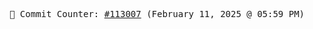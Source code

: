 <p align="center">
    <samp>
        📮 Commit Counter: <a href="https://github.com/Javascript-void0/Javascript-void0/commits/main">#113007</a> (February 11, 2025 @ 05:59 PM)
    </samp>
</p>
